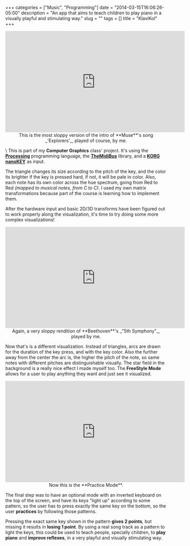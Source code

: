 +++
categories = ["Music", "Programming"]
date = "2014-03-15T16:06:26-05:00"
description = "An app that aims to teach children to play piano in a visually playful and stimulating way."
slug = ""
tags = []
title = "KlaviKol"
+++

<center><iframe width="560" height="315" src="https://www.youtube.com/embed/qTHDJnf1nRg" frameborder="0" allow="accelerometer; autoplay; encrypted-media; gyroscope; picture-in-picture" allowfullscreen></iframe></center>

<center>This is the most sloppy version of the intro of **Muse**'s song _'Explorers'_, played of course, by me.</center>



\\
This is part of my **Computer Graphics** class' project. It's using the **[Processing](https://processing.org)** programming language, the **[TheMidiBus](https://github.com/sparks/themidibus)** library, and a **[KORG nanoKEY](https://www.korg.com/nl/products/computergear/nanokey2/)** as input. 

The triangle changes its size according to the pitch of the key, and the color its brighter if the key is pressed hard, if not, it will be pale in color. Also, each note has its own color across the hue spectrum, going from Red to Red _(mapped to musical notes, from C to C)_. I used my own matrix transformations because part of the course is learning how to implement them.

After the hardware input and basic 2D/3D transforms have been figured out to work properly along the visualization, it's time to try doing some more complex visualizations!

<center><iframe width="560" height="315" src="https://www.youtube-nocookie.com/embed/-3AHbctIuJs" frameborder="0" allow="accelerometer; autoplay; encrypted-media; gyroscope; picture-in-picture" allowfullscreen></iframe></center>

<center>Again, a very sloppy rendition of **Beethoven**'s _"5th Symphony"_, played by me.</center>

Now that's is a different visualization. Instead of triangles, arcs are drawn for the duration of the key press, and with the key color. Also the further away from the center the arc is, the higher the pitch of the note, so same notes with different pitches are distinguishable visually. The star field in the background is a really nice effect I made myself too. The **FreeStyle Mode** allows for a user to play anything they want and just see it visualized.

<center><iframe width="560" height="315" src="https://www.youtube-nocookie.com/embed/a9lvIrV3YzQ" frameborder="0" allow="accelerometer; autoplay; encrypted-media; gyroscope; picture-in-picture" allowfullscreen></iframe></center>

<center>Now this is the **Practice Mode**.</center>

The final step was to have an optional mode with an inverted keyboard on the top of the screen, and have its keys "light up" according to some pattern, so the user has to press exactly the same key on the bottom, so the user **practices** by following those patterns.

Pressing the exact same key shown in the pattern **gives 2 points**, but missing it results in **losing 1 point**. By using a real song track as a pattern to light the keys, this could be used to teach people, specially children, to **play piano** and **improve reflexes**, in a very playful and visually stimulating way. 